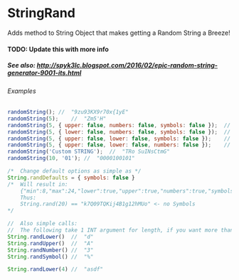 # StringRand
Adds method to String Object that makes getting a Random String a Breeze!


#### TODO: Update this with more info

##### See also: http://spyk3lc.blogspot.com/2016/02/epic-random-string-generator-9001-its.html


###### Examples 

```javascript
randomString();	//	"9zu93KX9r70x{1yE"
randomString(5);	//	"Zm5'H"
randomString(5, { upper: false, numbers: false, symbols: false });	//	"yxhwr"
randomString(5, { lower: false, numbers: false, symbols: false });	//	"LMHHP"
randomString(5, { upper: false, lower: false, symbols: false });	//	"87989"
randomString(5, { upper: false, lower: false, numbers: false });	//	"/~_+$"
randomString('Custom STRING');	//	"TRo SuINsCtmG"
randomString(10, '01');	//	"0000100101"

/*	Change default options as simple as	*/
String.randDefaults = { symbols: false }
/*	Will result in:
	{"min":8,"max":24,"lower":true,"upper":true,"numbers":true,"symbols":false,"enforce":true}
	Thus:
	String.rand(20) == "k7Q09TQKij4B1g12hMUo" <- no Symbols
*/

//	Also simple calls:
//	The following take 1 INT argument for length, if you want more than 1 char
String.randLower()	//	"d"
String.randUpper()	//	"A"
String.randNumber()	//	"3"
String.randSymbol()	//	"%"

String.randLower(4)	//	"asdf"


```
